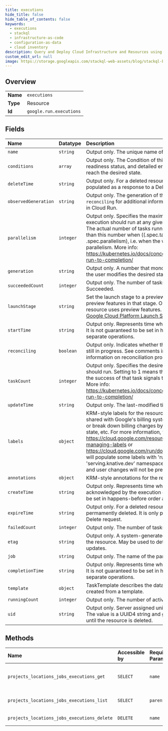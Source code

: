 ```yaml
---
title: executions
hide_title: false
hide_table_of_contents: false
keywords:
  - executions
  - stackql
  - infrastructure-as-code
  - configuration-as-data
  - cloud inventory
description: Query and Deploy Cloud Infrastructure and Resources using SQL
custom_edit_url: null
image: https://storage.googleapis.com/stackql-web-assets/blog/stackql-blog-post-featured-image.png
---
```

  
    

## Overview
<table><tbody>
<tr><td><b>Name</b></td><td><code>executions</code></td></tr>
<tr><td><b>Type</b></td><td>Resource</td></tr>
<tr><td><b>Id</b></td><td><code>google.run.executions</code></td></tr>
</tbody></table>

## Fields
| Name | Datatype | Description |
|:-----|:---------|:------------|
| `name` | `string` | Output only. The unique name of this Execution. |
| `conditions` | `array` | Output only. The Condition of this Execution, containing its readiness status, and detailed error information in case it did not reach the desired state. |
| `deleteTime` | `string` | Output only. For a deleted resource, the deletion time. It is only populated as a response to a Delete request. |
| `observedGeneration` | `string` | Output only. The generation of this Execution. See comments in `reconciling` for additional information on reconciliation process in Cloud Run. |
| `parallelism` | `integer` | Output only. Specifies the maximum desired number of tasks the execution should run at any given time. Must be &lt;= task_count. The actual number of tasks running in steady state will be less than this number when ((.spec.task_count - .status.successful) &lt; .spec.parallelism), i.e. when the work left to do is less than max parallelism. More info: https://kubernetes.io/docs/concepts/workloads/controllers/jobs-run-to-completion/ |
| `generation` | `string` | Output only. A number that monotonically increases every time the user modifies the desired state. |
| `succeededCount` | `integer` | Output only. The number of tasks which reached phase Succeeded. |
| `launchStage` | `string` | Set the launch stage to a preview stage on write to allow use of preview features in that stage. On read, describes whether the resource uses preview features. Launch Stages are defined at [Google Cloud Platform Launch Stages](https://cloud.google.com/terms/launch-stages). |
| `startTime` | `string` | Output only. Represents time when the execution started to run. It is not guaranteed to be set in happens-before order across separate operations. |
| `reconciling` | `boolean` | Output only. Indicates whether the resource's reconciliation is still in progress. See comments in `Job.reconciling` for additional information on reconciliation process in Cloud Run. |
| `taskCount` | `integer` | Output only. Specifies the desired number of tasks the execution should run. Setting to 1 means that parallelism is limited to 1 and the success of that task signals the success of the execution. More info: https://kubernetes.io/docs/concepts/workloads/controllers/jobs-run-to-completion/ |
| `updateTime` | `string` | Output only. The last-modified time. |
| `labels` | `object` | KRM-style labels for the resource. User-provided labels are shared with Google's billing system, so they can be used to filter, or break down billing charges by team, component, environment, state, etc. For more information, visit https://cloud.google.com/resource-manager/docs/creating-managing-labels or https://cloud.google.com/run/docs/configuring/labels Cloud Run will populate some labels with 'run.googleapis.com' or 'serving.knative.dev' namespaces. Those labels are read-only, and user changes will not be preserved. |
| `annotations` | `object` | KRM-style annotations for the resource. |
| `createTime` | `string` | Output only. Represents time when the execution was acknowledged by the execution controller. It is not guaranteed to be set in happens-before order across separate operations. |
| `expireTime` | `string` | Output only. For a deleted resource, the time after which it will be permamently deleted. It is only populated as a response to a Delete request. |
| `failedCount` | `integer` | Output only. The number of tasks which reached phase Failed. |
| `etag` | `string` | Output only. A system-generated fingerprint for this version of the resource. May be used to detect modification conflict during updates. |
| `job` | `string` | Output only. The name of the parent Job. |
| `completionTime` | `string` | Output only. Represents time when the execution was completed. It is not guaranteed to be set in happens-before order across separate operations. |
| `template` | `object` | TaskTemplate describes the data a task should have when created from a template. |
| `runningCount` | `integer` | Output only. The number of actively running tasks. |
| `uid` | `string` | Output only. Server assigned unique identifier for the Execution. The value is a UUID4 string and guaranteed to remain unchanged until the resource is deleted. |
## Methods
| Name | Accessible by | Required Params | Description |
|:-----|:--------------|:----------------|:------------|
| `projects_locations_jobs_executions_get` | `SELECT` | `name` | Gets information about a Execution. |
| `projects_locations_jobs_executions_list` | `SELECT` | `parent` | List Executions from a Job. |
| `projects_locations_jobs_executions_delete` | `DELETE` | `name` | Delete an Execution. |
